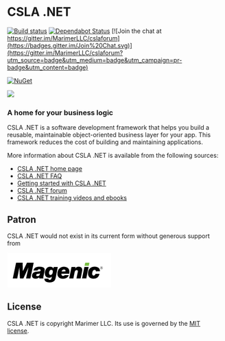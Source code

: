 CSLA .NET
====
[![Build status](https://ci.appveyor.com/api/projects/status/jl2k3pjvtqca4lei/branch/master?svg=true)](https://ci.appveyor.com/project/rockfordlhotka/csla/branch/master)
[![Dependabot Status](https://api.dependabot.com/badges/status?host=github&repo=MarimerLLC/csla)](https://dependabot.com)
[![Join the chat at https://gitter.im/MarimerLLC/cslaforum](https://badges.gitter.im/Join%20Chat.svg)](https://gitter.im/MarimerLLC/cslaforum?utm_source=badge&utm_medium=badge&utm_campaign=pr-badge&utm_content=badge)

[![NuGet](https://img.shields.io/nuget/v/Csla.svg)](https://www.nuget.org/packages/Csla)

![](https://raw.github.com/MarimerLLC/csla/master/Support/Logos/csla%20win8_mid.png)

### A home for your business logic

CSLA .NET is a software development framework that helps you build a reusable, maintainable object-oriented business layer for your app. This framework reduces the cost of building and maintaining applications. 

More information about CSLA .NET is available from the following sources:

* [CSLA .NET home page](http://www.cslanet.com)
* [CSLA .NET FAQ](https://github.com/MarimerLLC/csla/blob/master/docs/index.md)
* [Getting started with CSLA .NET](https://github.com/MarimerLLC/csla/blob/master/docs/Getting-started.md)
* [CSLA .NET forum](https://github.com/marimerllc/cslaforum) 
* [CSLA .NET training videos and ebooks](https://github.com/MarimerLLC/csla/blob/master/docs/Books-and-videos.md)

Patron
------
CSLA .NET would not exist in its current form without generous support from

[![Magenic](docs/images/magenic-logo.png)](https://magenic.com)

License
-------
CSLA .NET is copyright Marimer LLC.
Its use is governed by the [MIT license](https://github.com/MarimerLLC/csla/blob/master/license.md).
